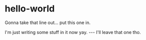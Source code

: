 # hello-world

Gonna take that line out... put this one in.

I'm just writing some stuff in it now yay.
--- I'll leave that one tho.
